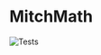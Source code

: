 # MitchMath

![Tests](https://github.com/amitch747/MitchMath/actions/workflows/tests.yml/badge.svg)

